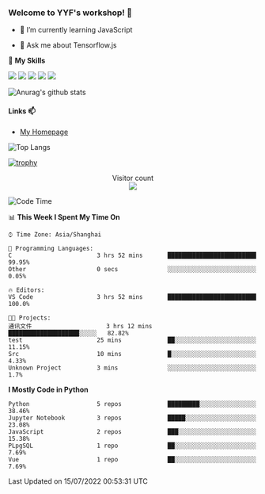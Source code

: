 ### Welcome to YYF's workshop! 👋

<!--
**YifeiYang210/YifeiYang210** is a ✨ _special_ ✨ repository because its `README.md` (this file) appears on your GitHub profile.

Here are some ideas to get you started:

- 🔭 I’m currently working on ...
- 🌱 I’m currently learning ...
- 👯 I’m looking to collaborate on ...
- 🤔 I’m looking for help with ...
- 💬 Ask me about ...
- 📫 How to reach me: ...
- 😄 Pronouns: ...
- ⚡ Fun fact: ...
-->

- 🌱 I’m currently learning JavaScript

- 💬 Ask me about Tensorflow.js

🌟 **My Skills**
<!-- [![](https://img.shields.io/badge/{徽标标题}-{徽标内容}-{徽标颜色}.svg)]({linkUrl}) -->

![](https://img.shields.io/badge/-Python-3f7fbd?logo=Python&logoColor=fff)
![](https://img.shields.io/badge/-DeepLearning-3f7fbd?logo=Pandas&logoColor=fff)
![](https://img.shields.io/badge/-Wechat-3f7fbd?logo=Wechat&logoColor=fff)
![](https://img.shields.io/badge/-C%2B%2B-3f7fbd?logo=C%2B%2B&logoColor=fff)
![](https://img.shields.io/badge/-JavaScript-3f7fbd?logo=JavaScript&logoColor=fff)

![Anurag's github stats](https://github-readme-stats.vercel.app/api?username=YifeiYang210&theme=maroongold)



#### Links 📫

* [My Homepage](https://YifeiYang210.github.io/blog/)

![Top Langs](https://github-readme-stats.vercel.app/api/top-langs/?username=YifeiYang210&hide=roff,c)

[![trophy](https://github-profile-trophy.vercel.app/?username=YifeiYang210&theme=dracula&row=2&column=3)](https://github.com/ryo-ma/github-profile-trophy)

<p align="center"> 
  Visitor count<br>
  <img src="https://profile-counter.glitch.me/YifeiYang210/count.svg" />
</p>

<!--START_SECTION:waka-->
![Code Time](http://img.shields.io/badge/Code%20Time-1%2C100%20hrs%2013%20mins-blue)

📊 **This Week I Spent My Time On** 

```text
⌚︎ Time Zone: Asia/Shanghai

💬 Programming Languages: 
C                        3 hrs 52 mins       █████████████████████████   99.95% 
Other                    0 secs              ░░░░░░░░░░░░░░░░░░░░░░░░░   0.05%

🔥 Editors: 
VS Code                  3 hrs 52 mins       █████████████████████████   100.0%

🐱‍💻 Projects: 
通讯文件                     3 hrs 12 mins       ████████████████████░░░░░   82.82% 
test                     25 mins             ██░░░░░░░░░░░░░░░░░░░░░░░   11.15% 
Src                      10 mins             █░░░░░░░░░░░░░░░░░░░░░░░░   4.33% 
Unknown Project          3 mins              ░░░░░░░░░░░░░░░░░░░░░░░░░   1.7%

```

**I Mostly Code in Python** 

```text
Python                   5 repos             █████████░░░░░░░░░░░░░░░░   38.46% 
Jupyter Notebook         3 repos             █████░░░░░░░░░░░░░░░░░░░░   23.08% 
JavaScript               2 repos             ███░░░░░░░░░░░░░░░░░░░░░░   15.38% 
PLpgSQL                  1 repo              ██░░░░░░░░░░░░░░░░░░░░░░░   7.69% 
Vue                      1 repo              ██░░░░░░░░░░░░░░░░░░░░░░░   7.69%

```



 Last Updated on 15/07/2022 00:53:31 UTC
<!--END_SECTION:waka-->



